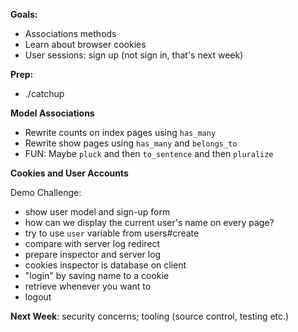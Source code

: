 **Goals:**

- Associations methods
- Learn about browser cookies
- User sessions: sign up (not sign in, that's next week)

**Prep:**

- ./catchup

**Model Associations**

* Rewrite counts on index pages using `has_many`
* Rewrite show pages using `has_many` and `belongs_to`
* FUN: Maybe `pluck` and then `to_sentence` and then `pluralize`

**Cookies and User Accounts**

Demo Challenge:
  - show user model and sign-up form
  - how can we display the current user's name on every page?
  - try to use `user` variable from users#create
  - compare with server log redirect
  - prepare inspector and server log
  - cookies inspector is database on client
  - "login" by saving name to a cookie
  - retrieve whenever you want to
  - logout


**Next Week**: security concerns; tooling (source control, testing etc.)
